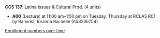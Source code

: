 **CGS 137**: Latina Issues & Cultural Prod. (4 units)

- **A00** (Lecture) at 11:00 am–1:50 pm on Tuesday, Thursday at RCLAS R01 by Ramirez, Brianna Rachelle (A53236754)

[Enrollment numbers over time](./CGS137.tsv)

